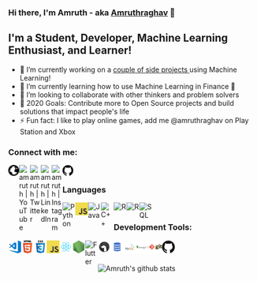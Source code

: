 
<!--
**amruthraghav/amruthraghav** is a ✨ _special_ ✨ repository because its `README.md` (this file) appears on your GitHub profile.

Here are some ideas to get you started:

- 🔭 I’m currently working on ...
- 🌱 I’m currently learning ...
- 👯 I’m looking to collaborate on ...
- 🤔 I’m looking for help with ...
- 💬 Ask me about ...
- 📫 How to reach me: ...
- 😄 Pronouns: ...
- ⚡ Fun fact: ...
-->

### Hi there, I'm Amruth - aka [Amruthraghav][website] 👋

## I'm a Student, Developer, Machine Learning Enthusiast, and Learner!
- 🔭 I’m currently working on a [couple of side projects ][website] using Machine Learning!
- 🌱 I’m currently learning how to use Machine Learning in Finance 🤣
- 👯 I’m looking to collaborate with other thinkers and problem solvers
- 🥅 2020 Goals: Contribute more to Open Source projects and build solutions that impact people's life
- ⚡ Fun fact: I like to play online games, add me @amruthraghav on Play Station and Xbox

### Connect with me:

[<img align="left" alt="amruth.com" width="22px" src="https://raw.githubusercontent.com/iconic/open-iconic/master/svg/globe.svg" />][website]
[<img align="left" alt="amruth | YouTube" width="22px" src="https://cdn.jsdelivr.net/npm/simple-icons@v3/icons/youtube.svg" />][youtube]
[<img align="left" alt="amruth | Twitter" width="22px" src="https://cdn.jsdelivr.net/npm/simple-icons@v3/icons/twitter.svg" />][twitter]
[<img align="left" alt="amruth | LinkedIn" width="22px" src="https://cdn.jsdelivr.net/npm/simple-icons@v3/icons/linkedin.svg" />][linkedin]
[<img align="left" alt="amruth | Instagram" width="22px" src="https://cdn.jsdelivr.net/npm/simple-icons@v3/icons/instagram.svg" />][instagram]
[<img align="left" alt="amruth | Instagram" width="22px" src="https://raw.githubusercontent.com/github/explore/78df643247d429f6cc873026c0622819ad797942/topics/github/github.png" />][github]

<br />

### Languages


[<img align="left" alt="Python" width="26px" src="https://img.icons8.com/color/48/000000/python.png" />][github]
[<img align="left" alt="JavaScript" width="26px" src="https://raw.githubusercontent.com/github/explore/80688e429a7d4ef2fca1e82350fe8e3517d3494d/topics/javascript/javascript.png" />][github]
[<img align="left" alt="Java" width="26px" src="https://img.icons8.com/color/48/000000/java-coffee-cup-logo.png" />][github]
[<img align="left" alt="C++" width="26px" src="https://img.icons8.com/color/48/000000/c-plus-plus-logo.png" />][github]
[<img align="left" alt="R" width="26px" src="https://img.icons8.com/dusk/48/000000/r.png" />][github]
[<img align="left" alt="R" width="26px" src="https://img.icons8.com/color/48/000000/swift.png" />][github]
[<img align="left" alt="SQL" width="26px" src="https://img.icons8.com/color/48/000000/sql.png" />][github]

<br />

### Development Tools:

[<img align="left" alt="Visual Studio Code" width="26px" src="https://raw.githubusercontent.com/github/explore/80688e429a7d4ef2fca1e82350fe8e3517d3494d/topics/visual-studio-code/visual-studio-code.png" />][github]
[<img align="left" alt="HTML5" width="26px" src="https://raw.githubusercontent.com/github/explore/80688e429a7d4ef2fca1e82350fe8e3517d3494d/topics/html/html.png" />][github]
[<img align="left" alt="CSS3" width="26px" src="https://raw.githubusercontent.com/github/explore/80688e429a7d4ef2fca1e82350fe8e3517d3494d/topics/css/css.png" />][cssplaylist]
[<img align="left" alt="JavaScript" width="26px" src="https://raw.githubusercontent.com/github/explore/80688e429a7d4ef2fca1e82350fe8e3517d3494d/topics/javascript/javascript.png" />][jsplaylist]
[<img align="left" alt="React" width="26px" src="https://raw.githubusercontent.com/github/explore/80688e429a7d4ef2fca1e82350fe8e3517d3494d/topics/react/react.png" />][reactplaylist]
[<img align="left" alt="Node.js" width="26px" src="https://raw.githubusercontent.com/github/explore/80688e429a7d4ef2fca1e82350fe8e3517d3494d/topics/nodejs/nodejs.png" />][github]
[<img align="left" alt="Flutter" width="26px" src="https://img.icons8.com/color/48/000000/flutter.png" />][github]
[<img align="left" alt="Deno" width="26px" src="https://raw.githubusercontent.com/github/explore/361e2821e2dea67711cde99c9c40ed357061cf27/topics/deno/deno.png" />][github]
[<img align="left" alt="SQL" width="26px" src="https://raw.githubusercontent.com/github/explore/80688e429a7d4ef2fca1e82350fe8e3517d3494d/topics/sql/sql.png" />][github]
[<img align="left" alt="MySQL" width="26px" src="https://raw.githubusercontent.com/github/explore/80688e429a7d4ef2fca1e82350fe8e3517d3494d/topics/mysql/mysql.png" />][github]
[<img align="left" alt="MongoDB" width="26px" src="https://raw.githubusercontent.com/github/explore/80688e429a7d4ef2fca1e82350fe8e3517d3494d/topics/mongodb/mongodb.png" />][github]
[<img align="left" alt="Git" width="26px" src="https://raw.githubusercontent.com/github/explore/80688e429a7d4ef2fca1e82350fe8e3517d3494d/topics/git/git.png" />][github]
[<img align="left" alt="GitHub" width="26px" src="https://raw.githubusercontent.com/github/explore/78df643247d429f6cc873026c0622819ad797942/topics/github/github.png" />][github]


<br />
<br />


![Amruth's github stats](https://github-readme-stats.vercel.app/api?username=amruthraghav&count_private=true&show_icons=true&theme=dark)

[website]: https://amruthraghav.github.io
[github]: https://github.com/amruthraghav
[twitter]: https://twitter.com/amruth_raghav
[youtube]: https://youtube.com/amruth1999
[instagram]: https://www.instagram.com/amruthraghav/
[linkedin]: https://www.linkedin.com/in/gopalakrishnan-amruthraghav/
[jsplaylist]: https://www.youtube.com/playlist?list=PLkwxH9e_vrALRJKu7wfXby3MKeflhTu6B
[cssplaylist]: https://www.youtube.com/playlist?list=PLkwxH9e_vrALSdvZuEh6gqQdmDoDIoqz4
[reactplaylist]: https://www.youtube.com/playlist?list=PLkwxH9e_vrAK4TdffpxKY3QGyHCpxFcQ0
